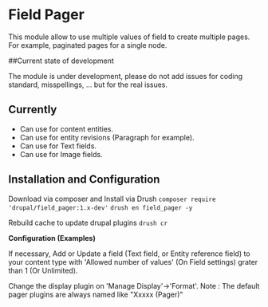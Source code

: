 Field Pager
===========

This module allow to use multiple values of field to create multiple pages.
For example, paginated pages for a single node. 

##Current state of development

The module is under development, please do not add issues for
coding standard, misspellings,  ... but for the real issues.

## Currently
  * Can use for content entities.
  * Can use for entity revisions (Paragraph for example).
  * Can use for Text fields.
  * Can use for Image fields.


## Installation and Configuration

Download via composer and Install via Drush
`composer require 'drupal/field_pager:1.x-dev'`
`drush en field_pager -y`

Rebuild cache to update drupal plugins
`drush cr`

__Configuration (Examples)__

If necessary, Add or Update a field (Text field, or Entity reference field)
to your content type with 'Allowed number of values' (On Field settings)
grater than 1 (Or Unlimited).

Change the display plugin on 'Manage Display'->'Format'.
Note : The default pager plugins are always named like "Xxxxx (Pager)"
